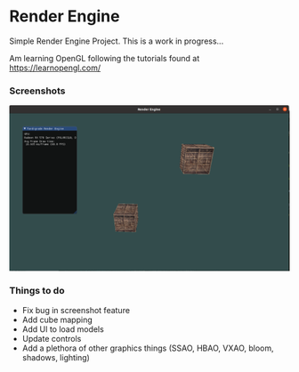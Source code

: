 # Render Engine

Simple Render Engine Project. This is a work in progress...

Am learning OpenGL following the tutorials found at https://learnopengl.com/

### Screenshots
![Cube Render](./screenshots/screenshot1.png)


### Things to do
- Fix bug in screenshot feature
- Add cube mapping
- Add UI to load models
- Update controls
- Add a plethora of other graphics things (SSAO, HBAO, VXAO, bloom, shadows, lighting)